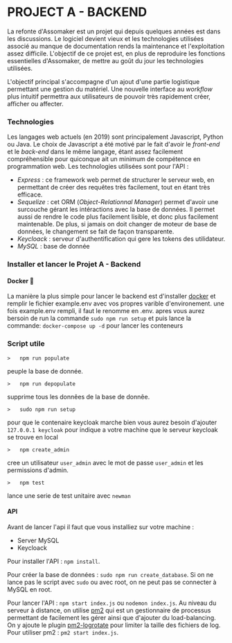 # PROJECT A - BACKEND

La refonte d'Assomaker est un projet qui depuis quelques années est dans les discussions. 
Le logiciel devient vieux et les technologies utilisées associé au manque de documentation
rends la maintenance et l'exploitation assez difficile. L'objectif de ce projet est, en 
plus de reproduire les fonctions essentielles d'Assomaker, de mettre au goût du jour les
technologies utilisées.

L'objectif principal s'accompagne d'un ajout d'une partie logistique permettant une gestion du matériel.
Une nouvelle interface au _workflow_ plus intuitif permettra aux utilisateurs de pouvoir très rapidement
créer, afficher ou affecter.

### Technologies
Les langages web actuels (en 2019) sont principalement Javascript, Python ou Java. Le choix de Javascript a été
motivé par le fait d'avoir le _front-end_ et le _back-end_ dans le même langage, étant assez facilement compréhensible
pour quiconque ait un minimum de compétence en programmation web.
Les technologies utilisées sont pour l'API :
+ _Express_ : ce framework web permet de structurer le serveur web, en permettant de créer des requêtes très facilement, 
tout en étant très efficace.
+ _Sequelize_ : cet ORM (_Object-Relationnal Manager_) permet d'avoir une surcouche gérant les intéractions avec la base de données.
Il permet aussi de rendre le code plus facilement lisible, et donc plus facilement maintenable. De plus, si jamais on doit changer
 de moteur de base de données, le changement se fait de façon transparente.
+ _Keycloack_ : serveur d'authentification qui gere les tokens des utilidateur.
+ _MySQL_ : base de donnée


### Installer et lancer le Projet A - Backend

#### Docker 🐳
La manière la plus simple pour lancer le backend est d'installer [docker](https://docs.docker.com/get-docker/) et remplir le fichier example.env avec vos propres varible d'environement.
une fois example.env rempli, il faut le renomme en .env.
apres vous aurez bersoin de run la commande `sudo npm run setup` et puis lance la commande:
`docker-compose up -d` pour lancer les conteneurs 

### Script utile
    >   npm run populate 
peuple la base de donnée.

    >   npm run depopulate 
supprime tous les donnêes de la base de donnêe.

    >   sudo npm run setup
pour que le contenaire keycloak marche bien vous aurez besoin d'ajouter `127.0.0.1 keycloak` pour indique a votre machine 
que le serveur keycloak se trouve en local

    >   npm create_admin
cree un utilisateur `user_admin` avec le mot de passe `user_admin` et les permissions d'admin.

    >   npm test 
lance une serie de test unitaire avec `newman` 


#### API
Avant de lancer l'api il faut que vous  installiez sur votre machine :
- Server MySQL 
- Keycloack

Pour installer l'API :
`npm install`.

Pour créer la base de données :
`sudo npm run create_database`.
Si on ne lance pas le script avec `sudo` ou avec root, on ne peut pas se connecter à MySQL en root.

Pour lancer l'API :
`npm start index.js` ou `nodemon index.js`.
Au niveau du serveur à distance, on utilise [pm2](https://pm2.keymetrics.io/) qui est un gestionnaire de processus 
permettant de facilement les gérer ainsi que d'ajouter du load-balancing. 
On y ajoute le plugin [pm2-logrotate](https://www.npmjs.com/package/pm2-logrotate) pour limiter la taille des fichiers de log.
Pour utiliser pm2 : `pm2 start index.js`.

